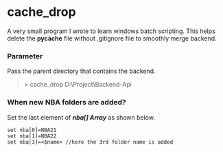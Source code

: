 # cache_drop
A very small program I wrote to learn windows batch scripting. This helps delete the __pycache__ file without .gitignore file to smoothly merge backend.
### Parameter
Pass the parent directory that contains the backend.<br />
> \> cache_drop D:\Project\Backend-Api

### When new NBA folders are added?
Set the last element of ***nba[] Array*** as shown below.

```batchfile
set nba[0]=NBA21
set nba[1]=NBA22
set nba[3]=<$name> //here the 3rd folder name is added
```
